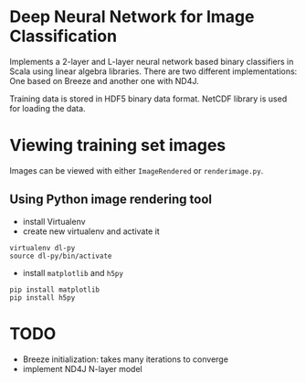 
# Deep Neural Network for Image Classification

Implements a 2-layer and L-layer neural network based binary classifiers in Scala
using linear algebra libraries. 
There are two different implementations: One based on Breeze and another one with ND4J.

Training data is stored in HDF5 binary data format.
NetCDF library is used for loading the data.

# Viewing training set images

Images can be viewed with either `ImageRendered` or `renderimage.py`.


## Using Python image rendering tool

* install Virtualenv
* create new virtualenv and activate it
```
virtualenv dl-py
source dl-py/bin/activate
```
* install `matplotlib` and `h5py`
```
pip install matplotlib
pip install h5py
```

# TODO

* Breeze initialization: takes many iterations to converge
* implement ND4J N-layer model
